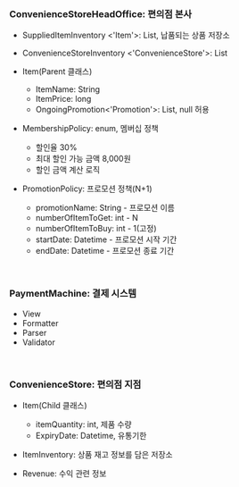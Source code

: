 
### ConvenienceStoreHeadOffice: 편의점 본사

- SuppliedItemInventory <'Item'>: List, 납품되는 상품 저장소
- ConvenienceStoreInventory <'ConvenienceStore'>: List


- Item(Parent 클래스)
  - ItemName: String
  - ItemPrice: long
  - OngoingPromotion<'Promotion'>: List, null 허용


- MembershipPolicy: enum, 멤버십 정책
  - 할인율 30%
  - 최대 할인 가능 금액 8,000원
  - 할인 금액 계산 로직


- PromotionPolicy: 프로모션 정책(N+1)
  - promotionName: String - 프로모션 이름
  - numberOfItemToGet: int - N
  - numberOfItemToBuy: int - 1(고정)
  - startDate: Datetime - 프로모션 시작 기간
  - endDate: Datetime - 프로모션 종료 기간

<br>


### PaymentMachine: 결제 시스템

- View
- Formatter
- Parser
- Validator

<br>

### ConvenienceStore: 편의점 지점

- Item(Child 클래스)
  - itemQuantity: int, 제품 수량
  - ExpiryDate: Datetime, 유통기한

- ItemInventory: 상품 재고 정보를 담은 저장소
- Revenue: 수익 관련 정보





